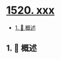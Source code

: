 # [1520. xxx](https://github.com/Tdahuyou/TNotes.leetcode/tree/main/notes/1520.%20xxx)

<!-- region:toc -->

- [1. 📝 概述](#1--概述)

<!-- endregion:toc -->

## 1. 📝 概述
